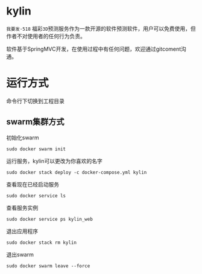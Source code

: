# kylin 
`我要发·518` 福彩`3D`预测服务作为一款开源的软件预测软件，用户可以免费使用，但作者不对使用者的任何行为负责。

软件基于SpringMVC开发，在使用过程中有任何问题，欢迎通过gitcoment沟通。


# 运行方式

命令行下切换到工程目录

## swarm集群方式
初始化swarm

```
sudo docker swarm init
```

运行服务，kylin可以更改为你喜欢的名字

```
sudo docker stack deploy -c docker-compose.yml kylin
```

查看现在已经启动服务
```$xslt
sudo docker service ls

```

查看服务实例

```$xslt
sudo docker service ps kylin_web
```


退出应用程序

```$xslt
sudo docker stack rm kylin
```

退出swarm

```$xslt
sudo docker swarm leave --force
```






